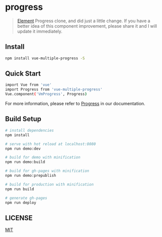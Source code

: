 # progress

> [Element](https://github.com/ElemeFE/element) Progress clone, and did just a little change. If you have a better idea of this component improvement, please share it and I will update it immediately.

## Install

```bash
npm install vue-multiple-progress -S
```

## Quick Start

```bash
import Vue from 'vue'
import Progress from 'vue-multiple-progress'
Vue.component('VmProgress', Progress)
```

For more information, please refer to [Progress](https://vue-multiple.github.io/progress) in our documentation.

## Build Setup

``` bash
# install dependencies
npm install

# serve with hot reload at localhost:8080
npm run demo:dev

# build for demo with minification
npm run demo:build

# build for gh-pages with minification
npm run demo:prepublish

# build for production with minification
npm run build

# generate gh-pages
npm run deploy
```

## LICENSE

[MIT](http://opensource.org/licenses/MIT)